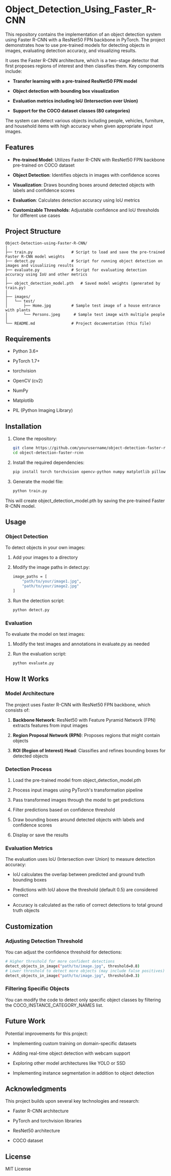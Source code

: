 # Object_Detection_Using_Faster_R-CNN

This repository contains the implementation of an object detection system using Faster R-CNN with a ResNet50 FPN backbone in PyTorch. The project demonstrates how to use pre-trained models for detecting objects in images, evaluating detection accuracy, and visualizing results.

It uses the Faster R-CNN architecture, which is a two-stage detector that first proposes regions of interest and then classifies them. Key components include:

- **Transfer learning with a pre-trained ResNet50 FPN model**

- **Object detection with bounding box visualization**

- **Evaluation metrics including IoU (Intersection over Union)**

- **Support for the COCO dataset classes (80 categories)**

The system can detect various objects including people, vehicles, furniture, and household items with high accuracy when given appropriate input images.

## Features

- **Pre-trained Model**: Utilizes Faster R-CNN with ResNet50 FPN backbone pre-trained on COCO dataset

- **Object Detection**: Identifies objects in images with confidence scores

- **Visualization**: Draws bounding boxes around detected objects with labels and confidence scores

- **Evaluation**: Calculates detection accuracy using IoU metrics

- **Customizable Thresholds**: Adjustable confidence and IoU thresholds for different use cases

## Project Structure

```
Object-Detection-using-Faster-R-CNN/
│
├── train.py                 # Script to load and save the pre-trained Faster R-CNN model weights
├── detect.py                # Script for running object detection on images and visualizing results
├── evaluate.py              # Script for evaluating detection accuracy using IoU and other metrics
│
├── object_detection_model.pth   # Saved model weights (generated by train.py)
│
├── images/
│   └── test/
│       ├── Home.jpg         # Sample test image of a house entrance with plants
│       └── Persons.jpeg      # Sample test image with multiple people
│
└── README.md                # Project documentation (this file)
```

## Requirements

- Python 3.6+

- PyTorch 1.7+

- torchvision

- OpenCV (cv2)

- NumPy

- Matplotlib

- PIL (Python Imaging Library)

## Installation

1. Clone the repository:
   ```bash
   git clone https://github.com/yourusername/object-detection-faster-rcnn.git
   cd object-detection-faster-rcnn
   ```
   
2. Install the required dependencies:
   ```bash
   pip install torch torchvision opencv-python numpy matplotlib pillow
   ```
3. Generate the model file:
   ```bash
   python train.py
   ```
   
This will create object_detection_model.pth by saving the pre-trained Faster R-CNN model.

## Usage

### Object Detection

To detect objects in your own images:

1. Add your images to a directory

2. Modify the image paths in detect.py:
   ```bash
   image_paths = [
       "path/to/your/image1.jpg",
       "path/to/your/image2.jpg"
   ]
   ```
3. Run the detection script:
   ```bash
   python detect.py
   ```
   
### Evaluation

To evaluate the model on test images:

1. Modify the test images and annotations in evaluate.py as needed

2. Run the evaluation script:
   ```bash
   python evaluate.py
   ```

## How It Works

### Model Architecture

The project uses Faster R-CNN with ResNet50 FPN backbone, which consists of:

1. **Backbone Network**: ResNet50 with Feature Pyramid Network (FPN) extracts features from input images

2. **Region Proposal Network (RPN)**: Proposes regions that might contain objects

3. **ROI (Region of Interest) Head**: Classifies and refines bounding boxes for detected objects

### Detection Process

1. Load the pre-trained model from object_detection_model.pth

2. Process input images using PyTorch's transformation pipeline

3. Pass transformed images through the model to get predictions

4. Filter predictions based on confidence threshold

5. Draw bounding boxes around detected objects with labels and confidence scores

6. Display or save the results

### Evaluation Metrics

The evaluation uses IoU (Intersection over Union) to measure detection accuracy:

- IoU calculates the overlap between predicted and ground truth bounding boxes

- Predictions with IoU above the threshold (default 0.5) are considered correct

- Accuracy is calculated as the ratio of correct detections to total ground truth objects

## Customization

### Adjusting Detection Threshold

You can adjust the confidence threshold for detections:
```bash
# Higher threshold for more confident detections
detect_objects_in_image("path/to/image.jpg", threshold=0.8)
# Lower threshold to detect more objects (may include false positives)
detect_objects_in_image("path/to/image.jpg", threshold=0.3)
```

### Filtering Specific Objects

You can modify the code to detect only specific object classes by filtering the COCO_INSTANCE_CATEGORY_NAMES list.

## Future Work

Potential improvements for this project:

- Implementing custom training on domain-specific datasets

- Adding real-time object detection with webcam support

- Exploring other model architectures like YOLO or SSD

- Implementing instance segmentation in addition to object detection

## Acknowledgments

This project builds upon several key technologies and research:

- Faster R-CNN architecture

- PyTorch and torchvision libraries

- ResNet50 architecture

- COCO dataset

## License
MIT License

